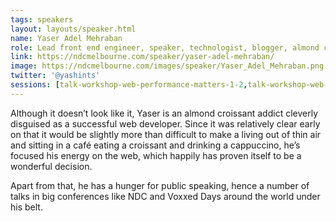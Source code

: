 ```yaml
---
tags: speakers
layout: layouts/speaker.html
name: Yaser Adel Mehraban
role: Lead front end engineer, speaker, technologist, blogger, almond croissant addict, but not in that order.
link: https://ndcmelbourne.com/speaker/yaser-adel-mehraban/
image: https://ndcmelbourne.com/images/speaker/Yaser_Adel_Mehraban.png
twitter: '@yashints'
sessions: [talk-workshop-web-performance-matters-1-2,talk-workshop-web-performance-matters-2-2]
---
```

Although it doesn’t look like it, Yaser is an almond croissant addict cleverly disguised as a successful web developer. Since it was relatively clear early on that it would be slightly more than difficult to make a living out of thin air and sitting in a café eating a croissant and drinking a cappuccino, he’s focused his energy on the web, which happily has proven itself to be a wonderful decision.

Apart from that, he has a hunger for public speaking, hence a number of talks in big conferences like NDC and Voxxed Days around the world under his belt.